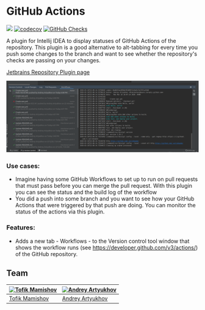 # GitHub Actions

![](https://github.com/otanikotani/view-github-checks-idea-plugin/workflows/Check/badge.svg) [![codecov](https://codecov.io/gh/otanikotani/view-github-checks-idea-plugin/branch/master/graph/badge.svg)](https://codecov.io/gh/otanikotani/view-github-checks-idea-plugin) [![GitHub Checks](https://img.shields.io/badge/JB%20Repository-GitHub%20Checks-brightgreen.svg)](https://plugins.jetbrains.com/plugin/13793-github-checks "JetBrains Repo: GitHub Checks Plugin")

A plugin for Intellij IDEA to display statuses of GitHub Actions of the repository. This plugin is a good alternative to alt-tabbing for every time you push some changes to the branch and want to see whether the repository's checks are passing on your changes.

[Jetbrains Repository Plugin page](https://plugins.jetbrains.com/plugin/13793-github-checks)

![Checks Plugin](img/checks-plugin-screenshot-3.png)

### Use cases:
- Imagine having some GitHub Workflows to set up to run on pull requests that must pass before you can merge the pull request. With this plugin you can see the status and the build log of the workflow
- You did a push into some branch and you want to see how your GitHub Actions that were triggered by that push are doing. You can monitor the status of the actions via this plugin.

### Features:

- Adds a new tab - Workflows - to the Version control tool window that shows the workflow runs (see https://developer.github.com/v3/actions/) of the GitHub repository.

## Team

| [![Tofik Mamishov](https://github.com/tofik-mamishov.png?size=100)](https://github.com/tofik-mamishov) | [![Andrey Artyukhov](https://github.com/otanikotani.png?size=100)](https://github.com/otanikotani)  |
|---------------------------------------------------------------------------------------------------|----------------------------------------------------------------------------------------------|
| [Tofik Mamishov](https://github.com/tofik-mamishov)                                              | [Andrey Artyukhov](https://github.com/otanikotani)                                                |
